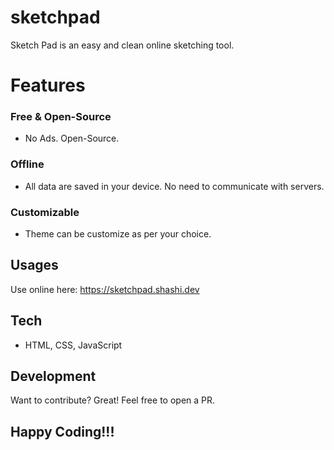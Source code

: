 # sketchpad

Sketch Pad is an easy and clean online sketching tool.

# Features

### Free & Open-Source
- No Ads. Open-Source.

### Offline
- All data are saved in your device. No need to communicate with servers.

### Customizable
- Theme can be customize as per your choice.

## Usages
Use online here: https://sketchpad.shashi.dev

## Tech
* HTML, CSS, JavaScript

## Development
Want to contribute? Great! Feel free to open a PR.

## Happy Coding!!!
